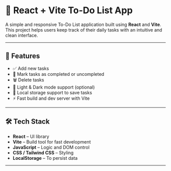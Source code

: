 # 📝 React + Vite To-Do List App

A simple and responsive To-Do List application built using **React** and **Vite**. This project helps users keep track of their daily tasks with an intuitive and clean interface.

---

## 🚀 Features

- ✅ Add new tasks
- 🔁 Mark tasks as completed or uncompleted
- 🗑️ Delete tasks
- 🌙 Light & Dark mode support (optional)
- 💾 Local storage support to save tasks
- ⚡ Fast build and dev server with Vite

---

## 🛠️ Tech Stack

- **React** – UI library
- **Vite** – Build tool for fast development
- **JavaScript** – Logic and DOM control
- **CSS / Tailwind CSS** – Styling 
- **LocalStorage** – To persist data

---

